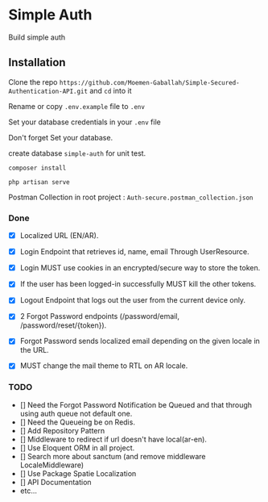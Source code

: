 # Simple Auth

Build simple auth

## Installation

Clone the repo `https://github.com/Moemen-Gaballah/Simple-Secured-Authentication-API.git` and `cd` into it

Rename or copy `.env.example` file to `.env`

Set your database credentials in your `.env` file

Don't forget Set your database.

create database `simple-auth` for unit test.

`composer install`

`php artisan serve`

Postman Collection in root project  : `Auth-secure.postman_collection.json`

### Done

- [x] Localized URL (EN/AR).
- [x] Login Endpoint that retrieves id, name, email Through UserResource.
- [x] Login MUST use cookies in an encrypted/secure way to store the token.
- [x] If the user has been logged-in successfully MUST kill the other tokens.
- [x] Logout Endpoint that logs out the user from the current device only.
- [x] 2 Forgot Password endpoints (/password/email, /password/reset/{token}).
- [x] Forgot Password sends localized email depending on the given locale in the URL.
- [x] MUST change the mail theme to RTL on AR locale.


### TODO
- [] Need the Forgot Password Notification be Queued and that through using auth queue not default
  one.
- [] Need the Queueing be on Redis.
- [] Add Repository Pattern
- [] Middleware to redirect if url doesn't have local(ar-en).
- [] Use Eloquent ORM in all project.
- [] Search more about sanctum (and remove middleware LocaleMiddleware)
- [] Use Package Spatie Localization
- [] API Documentation
- etc...

